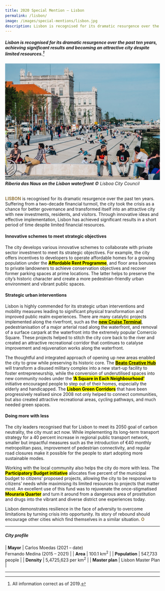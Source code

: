 ```yaml
---
title: 2020 Special Mention — Lisbon
permalink: /lisbon/
image: /images/special-mentions/lisbon.jpg
description: Lisbon is recognised for its dramatic resurgence over the past ten years, achieving significant results and becoming an attractive city despite limited resources. 
---
```


##### Lisbon is recognised for its dramatic resurgence over the past ten years, achieving significant results and becoming an attractive city despite limited resources.[^1]

###### ![Riberia das Naus on the Lisbon waterfront](/images/special-mentions/lisbon.jpg)**Riberia das Naus on the Lisbon waterfront** © Lisboa City Council

<b><font color="#967942">LISBON</font></b> is recognised for its dramatic resurgence over the past ten years. Suffering from a two-decade financial turmoil, the city took the crisis as a chance for better governance and transformed itself into an attractive city with new investments, residents, and visitors. Through innovative ideas and effective implementation, Lisbon has achieved significant results in a short period of time despite limited financial resources.

#### **Innovative schemes to meet strategic objectives**

The city develops various innovative schemes to collaborate with private sector investment to meet its strategic objectives. For example, the city offers incentives to developers to operate affordable homes for a growing population under the **<mark>Affordable Rent Programme</mark>**, and floor area bonuses to private landowners to achieve conservation objectives and recover former parking spaces at prime locations. The latter helps to preserve the city’s historic character and create a more pedestrian-friendly urban environment and vibrant public spaces.

#### **Strategic urban interventions**

Lisbon is highly commended for its strategic urban interventions and mobility measures leading to significant physical transformation and improved public realm experiences. There are many catalytic projects implemented along the riverfront, such as the [**<mark>new Cruise Terminal</mark>**](https://lisboncruiseport.pt), pedestrianisation of a major arterial road along the waterfront, and removal of a surface carpark at the waterfront into the extremely popular Comercio Square. These projects helped to stitch the city core back to the river and created an attractive recreational corridor that continues to catalyse improvement and rejuvenation works along the waterfront.  

The thoughtful and integrated approach of opening up new areas enabled the city to grow while preserving its historic core. The [**<mark>Beato Creative Hub</mark>**](https://hubcriativobeato.com/en/home/) will transform a disused military complex into a new start-up facility to foster entrepreneurship, while the conversion of underutilised spaces into new community nodes under the **<mark>‘A Square in Each Neighbourhood’</mark>** initiative encouraged people to step out of their homes, especially the elderly and handicapped. The **<mark>Lisbon Green Corridors</mark>** that have been progressively realised since 2008 not only helped to connect communities, but also created attractive recreational areas, cycling pathways, and much needed green spaces.

#### **Doing more with less**

The city leaders recognised that for Lisbon to meet its 2050 goal of carbon neutrality, the city must act now. While implementing its long-term transport strategy for a 40 percent increase in regional public transport network, smaller but impactful measures such as the introduction of €40 monthly metropolitan pass, improvement of pedestrian connectivity, and regular road closures make it possible for the people to start adopting more sustainable modes. 

Working with the local community also helps the city do more with less. The **<mark>Participatory Budget initiative</mark>** allocates five percent of the municipal budget to citizens’ proposed projects, allowing the city to be responsive to citizens’ needs while maximising its limited resources to projects that matter most. An excellent use of this fund was to rejuvenate the once-stigmatised **<mark>Mouraria Quarter</mark>** and turn it around from a dangerous area of prostitution and drugs into the vibrant and diverse district one experiences today. 

Lisbon demonstrates resilience in the face of adversity to overcome limitations by turning crisis into opportunity. Its story of rebound should encourage other cities which find themselves in a similar situation. **<font color="#967942">O</font>** 

---

##### **City profile** 

| **Mayor** | Carlos Moedas (2021 – date) <br> Fernando Medina (2015 – 2021)  |
| **Area** | 100.1 km<sup>2</sup> |
| **Population** | 547,733 people | 
| **Density** | 5,4725,623 per km<sup>2</sup> |
| **Master plan** | Lisbon Master Plan |

---

[^1]: All information correct as of 2019.
